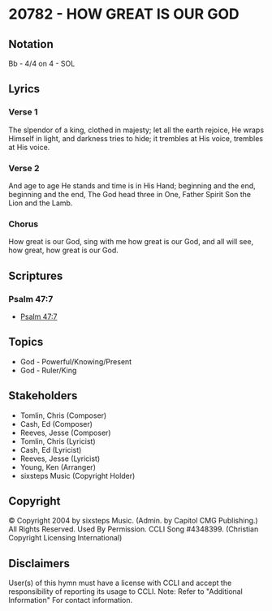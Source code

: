 # 20782 - HOW GREAT IS OUR GOD

## Notation

Bb - 4/4 on 4 - SOL

## Lyrics

### Verse 1

The slpendor of a king, clothed in majesty; let all the earth rejoice, He wraps Himself in light, and darkness tries to hide; it trembles at His voice, trembles at His voice.

### Verse 2

And age to age He stands and time is in His Hand; beginning and the end, beginning and the end, The God head three in One, Father Spirit Son the Lion and the Lamb.

### Chorus

How great is our God, sing with me how great is our God, and all will see, how great, how great is our God.


## Scriptures

### Psalm 47:7

- [Psalm 47:7](https://www.biblegateway.com/passage/?search=Psalm%2047%3A7)


## Topics

- God - Powerful/Knowing/Present
- God - Ruler/King

## Stakeholders

- Tomlin, Chris (Composer)
- Cash, Ed (Composer)
- Reeves, Jesse (Composer)
- Tomlin, Chris (Lyricist)
- Cash, Ed (Lyricist)
- Reeves, Jesse (Lyricist)
- Young, Ken (Arranger)
- sixsteps Music (Copyright Holder)

## Copyright

© Copyright 2004 by sixsteps Music. (Admin. by Capitol CMG Publishing.) All Rights Reserved. Used By Permission. CCLI Song #4348399.
(Christian Copyright Licensing International)

## Disclaimers

User(s) of this hymn must have a license with CCLI and accept the responsibility of reporting its usage to CCLI.
Note: Refer to "Additional Information" For contact information.

